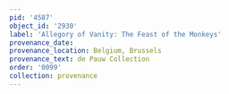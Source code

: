 ```yaml
---
pid: '4587'
object_id: '2930'
label: 'Allegory of Vanity: The Feast of the Monkeys'
provenance_date:
provenance_location: Belgium, Brussels
provenance_text: de Pauw Collection
order: '0099'
collection: provenance
---
```

